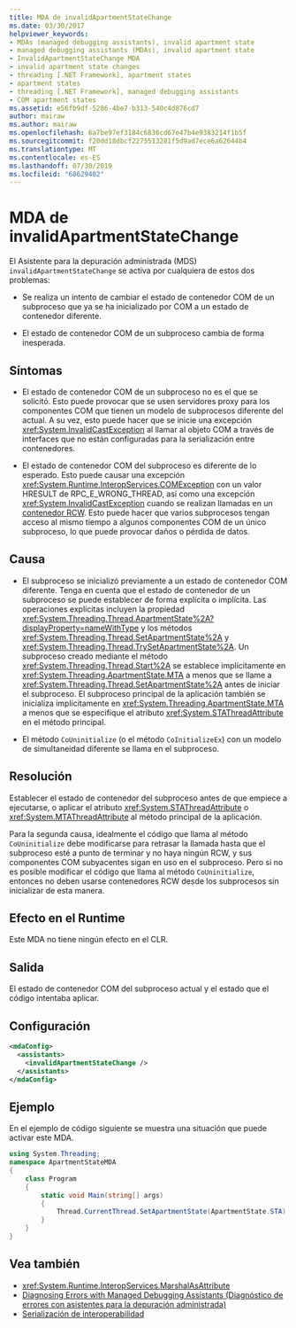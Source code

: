 ```yaml
---
title: MDA de invalidApartmentStateChange
ms.date: 03/30/2017
helpviewer_keywords:
- MDAs (managed debugging assistants), invalid apartment state
- managed debugging assistants (MDAs), invalid apartment state
- InvalidApartmentStateChange MDA
- invalid apartment state changes
- threading [.NET Framework], apartment states
- apartment states
- threading [.NET Framework], managed debugging assistants
- COM apartment states
ms.assetid: e56fb9df-5286-4be7-b313-540c4d876cd7
author: mairaw
ms.author: mairaw
ms.openlocfilehash: 6a7be97ef3184c6836cd67e47b4e9383214f1b5f
ms.sourcegitcommit: f20dd18dbcf2275513281f5d9ad7ece6a62644b4
ms.translationtype: MT
ms.contentlocale: es-ES
ms.lasthandoff: 07/30/2019
ms.locfileid: "68629402"
---
```

# <a name="invalidapartmentstatechange-mda"></a>MDA de invalidApartmentStateChange
El Asistente para la depuración administrada (MDS) `invalidApartmentStateChange` se activa por cualquiera de estos dos problemas:  
  
- Se realiza un intento de cambiar el estado de contenedor COM de un subproceso que ya se ha inicializado por COM a un estado de contenedor diferente.  
  
- El estado de contenedor COM de un subproceso cambia de forma inesperada.  
  
## <a name="symptoms"></a>Síntomas  
  
- El estado de contenedor COM de un subproceso no es el que se solicitó. Esto puede provocar que se usen servidores proxy para los componentes COM que tienen un modelo de subprocesos diferente del actual. A su vez, esto puede hacer que se inicie una excepción <xref:System.InvalidCastException> al llamar al objeto COM a través de interfaces que no están configuradas para la serialización entre contenedores.  
  
- El estado de contenedor COM del subproceso es diferente de lo esperado. Esto puede causar una excepción <xref:System.Runtime.InteropServices.COMException> con un valor HRESULT de RPC_E_WRONG_THREAD, así como una excepción <xref:System.InvalidCastException> cuando se realizan llamadas en un [contenedor RCW](../../../docs/standard/native-interop/runtime-callable-wrapper.md). Esto puede hacer que varios subprocesos tengan acceso al mismo tiempo a algunos componentes COM de un único subproceso, lo que puede provocar daños o pérdida de datos.  
  
## <a name="cause"></a>Causa  
  
- El subproceso se inicializó previamente a un estado de contenedor COM diferente. Tenga en cuenta que el estado de contenedor de un subproceso se puede establecer de forma explícita o implícita. Las operaciones explícitas incluyen la propiedad <xref:System.Threading.Thread.ApartmentState%2A?displayProperty=nameWithType> y los métodos <xref:System.Threading.Thread.SetApartmentState%2A> y <xref:System.Threading.Thread.TrySetApartmentState%2A>. Un subproceso creado mediante el método <xref:System.Threading.Thread.Start%2A> se establece implícitamente en <xref:System.Threading.ApartmentState.MTA> a menos que se llame a <xref:System.Threading.Thread.SetApartmentState%2A> antes de iniciar el subproceso. El subproceso principal de la aplicación también se inicializa implícitamente en <xref:System.Threading.ApartmentState.MTA> a menos que se especifique el atributo <xref:System.STAThreadAttribute> en el método principal.  
  
- El método `CoUninitialize` (o el método `CoInitializeEx`) con un modelo de simultaneidad diferente se llama en el subproceso.  
  
## <a name="resolution"></a>Resolución  
 Establecer el estado de contenedor del subproceso antes de que empiece a ejecutarse, o aplicar el atributo <xref:System.STAThreadAttribute> o <xref:System.MTAThreadAttribute> al método principal de la aplicación.  
  
 Para la segunda causa, idealmente el código que llama al método `CoUninitialize` debe modificarse para retrasar la llamada hasta que el subproceso esté a punto de terminar y no haya ningún RCW, y sus componentes COM subyacentes sigan en uso en el subproceso. Pero si no es posible modificar el código que llama al método `CoUninitialize`, entonces no deben usarse contenedores RCW desde los subprocesos sin inicializar de esta manera.  
  
## <a name="effect-on-the-runtime"></a>Efecto en el Runtime  
 Este MDA no tiene ningún efecto en el CLR.  
  
## <a name="output"></a>Salida  
 El estado de contenedor COM del subproceso actual y el estado que el código intentaba aplicar.  
  
## <a name="configuration"></a>Configuración  
  
```xml  
<mdaConfig>  
  <assistants>  
    <invalidApartmentStateChange />  
  </assistants>  
</mdaConfig>  
```  
  
## <a name="example"></a>Ejemplo  
 En el ejemplo de código siguiente se muestra una situación que puede activar este MDA.  
  
```csharp
using System.Threading;  
namespace ApartmentStateMDA  
{  
    class Program  
    {  
        static void Main(string[] args)  
        {  
            Thread.CurrentThread.SetApartmentState(ApartmentState.STA);  
        }  
    }  
}  
```  
  
## <a name="see-also"></a>Vea también

- <xref:System.Runtime.InteropServices.MarshalAsAttribute>
- [Diagnosing Errors with Managed Debugging Assistants (Diagnóstico de errores con asistentes para la depuración administrada)](../../../docs/framework/debug-trace-profile/diagnosing-errors-with-managed-debugging-assistants.md)
- [Serialización de interoperabilidad](../../../docs/framework/interop/interop-marshaling.md)

